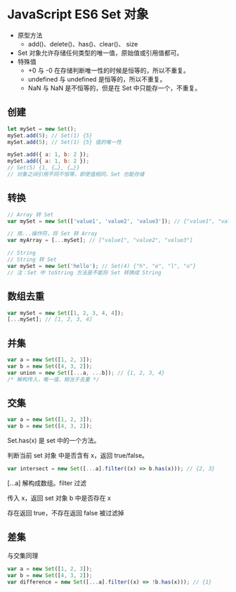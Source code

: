 # JavaScript ES6 Set 对象

- 原型方法
  - add()、delete()、has()、clear()、 size
- Set 对象允许存储任何类型的唯一值，原始值或引用值都可。
- 特殊值
  - +0 与 -0 在存储判断唯一性的时候是恒等的，所以不重复。
  - undefined 与 undefined 是恒等的，所以不重复。
  - NaN 与 NaN 是不恒等的，但是在 Set 中只能存一个，不重复。

## 创建

```js
let mySet = new Set();
mySet.add(5); // Set(1) {5}
mySet.add(5); // Set(1) {5} 值的唯一性

mySet.add({ a: 1, b: 2 });
mySet.add({ a: 1, b: 2 });
// Set(5) {1, {…}, {…}}
// 对象之间引用不同不恒等，即使值相同，Set 也能存储
```

## 转换

```js
// Array 转 Set
var mySet = new Set(['value1', 'value2', 'value3']); // {"value1", "value2", "value3"}

// 用...操作符，将 Set 转 Array
var myArray = [...mySet]; // ["value1", "value2", "value3"]

// String
// String 转 Set
var mySet = new Set('hello'); // Set(4) {"h", "e", "l", "o"}
// 注：Set 中 toString 方法是不能将 Set 转换成 String
```

## 数组去重

```js
var mySet = new Set([1, 2, 3, 4, 4]);
[...mySet]; // [1, 2, 3, 4]
```

## 并集

```js
var a = new Set([1, 2, 3]);
var b = new Set([4, 3, 2]);
var union = new Set([...a, ...b]); // {1, 2, 3, 4}
/* 解构传入，唯一值，相当于去重 */
```

## 交集

```js
var a = new Set([1, 2, 3]);
var b = new Set([4, 3, 2]);
```

Set.has(x) 是 set 中的一个方法。

判断当前 set 对象 中是否含有 x，返回 true/false。

```js
var intersect = new Set([...a].filter((x) => b.has(x))); // {2, 3}
```

[...a] 解构成数组。filter 过滤

传入 x，返回 set 对象 b 中是否存在 x

存在返回 true，不存在返回 false 被过滤掉

## 差集

与交集同理

```js
var a = new Set([1, 2, 3]);
var b = new Set([4, 3, 2]);
var difference = new Set([...a].filter((x) => !b.has(x))); // {1}
```
